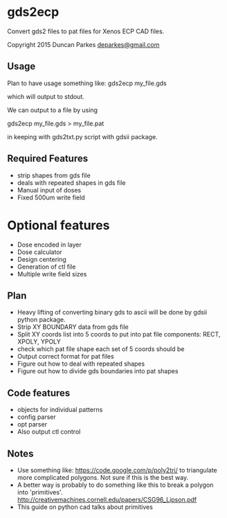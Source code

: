 # gds2ecp
Convert gds2 files to pat files for Xenos ECP CAD files.

Copyright 2015 
Duncan Parkes 
deparkes@gmail.com 


## Usage
Plan to have usage something like:
gds2ecp my_file.gds

which will output to stdout.

We can output to a file by using

gds2ecp my_file.gds > my_file.pat

in keeping with gds2txt.py script with gdsii package.

## Required Features
- strip shapes from gds file
- deals with repeated shapes in gds file
- Manual input of doses
- Fixed 500um write field

# Optional features
- Dose encoded in layer
- Dose calculator
- Design centering
- Generation of ctl file
- Multiple write field sizes

## Plan
- Heavy lifting of converting binary gds to ascii will be done by gdsii python package.
- Strip XY BOUNDARY data from gds file
- Split XY coords list into 5 coords to put into pat file components: RECT, XPOLY, YPOLY
- check which pat file shape each set of 5 coords should be
- Output correct format for pat files
- Figure out how to deal with repeated shapes
- Figure out how to divide gds boundaries into pat shapes

## Code features
- objects for individual patterns
- config parser
- opt parser 
- Also output ctl control 

## Notes
- Use something like: https://code.google.com/p/poly2tri/ to triangulate more complicated polygons. Not sure if this is the best way.
- A better way is probably to do something like this to break a polygon into 'primitives'. http://creativemachines.cornell.edu/papers/CSG96_Lipson.pdf
- This guide on python cad talks about primitives